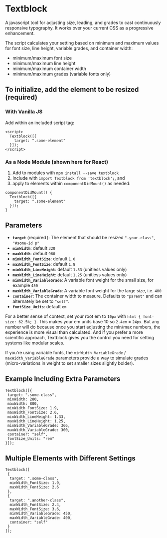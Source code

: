 # Textblock

A javascript tool for adjusting size, leading, and grades to cast continuously responsive typography. It works over your current CSS as a progressive enhancement.

The script calculates your setting based on minimum and maximum values for font size, line height, variable grades, and container width:

- minimum/maximum font size
- minimum/maximum line height
- minimum/maximum container width
- minimum/maximum grades (variable fonts only)

## To initialize, add the element to be resized (required)

### With Vanilla JS

Add within an included script tag:

```
<script>
  Textblock([{
    target: ".some-element"
  }]);
</script>
```
### As a Node Module (shown here for React)

1. Add to modules with `npm install --save textblock`
2. Include with `import Textblock from 'textblock';`, and
3. apply to elements within `componentDidMount()` as needed:

```
componentDidMount() {
  Textblock([{
    target: ".some-element"
  }]);
}
```

## Parameters

- **`target`** (required  ): The element that should be resized `".your‑class"`, `"#some-id p"`
- **`minWidth`**: default `320`
- **`maxWidth`**: default `960`
- **`minWidth_FontSize`**: default `1.0`
- **`maxWidth_FontSize`**: default `1.8`
- **`minWidth_LineHeight`**: default `1.33` (unitless values only)
- **`maxWidth_LineHeight`**: default `1.25` (unitless values only)
- **`minWidth_VariableGrade`**: A variable font weight for the small size, for example `450`
- **`maxWidth_VariableGrade`**: A variable font weight for the large size, i.e. `400`
- **`container`**: The container width to measure. Defaults to `"parent"` and can alternately be set to `"self"`.
- **`fontSize_Units`**: default `em`

For a better sense of context, set your root em to `10px` with `html { font-size: 62.5%; }`. This makes your em units base 10 so `2.4em` = `24px`. But any number will do because once you start adjusting the min/max numbers, the experience is more visual than calculated. And if you prefer a more scientific approach, Textblock gives you the control you need for setting systems like modular scales.

If you’re using variable fonts, the `minWidth_VariableGrade` / `maxWidth_VariableGrade` parameters provide a way to simulate grades (micro-variations in weight to set smaller sizes slightly bolder).

## Example Including Extra Parameters

```
Textblock([{
 target: ".some-class",
 minWidth: 280,
 maxWidth: 800,
 minWidth_FontSize: 1.9,
 maxWidth_FontSize: 2.6,
 minWidth_LineHeight: 1.33,
 maxWidth_LineHeight: 1.25,
 minWidth_VariableGrade: 366,
 maxWidth_VariableGrade: 300,
 container: "self",
 fontSize_Units: "rem"
}]);
```

## Multiple Elements with Different Settings

```
Textblock([
 {
  target: ".some-class",
  minWidth_FontSize: 1.9,
  maxWidth_FontSize: 2.6
 },
 {
  target: ".another-class",
  minWidth_FontSize: 2.4,
  maxWidth_FontSize: 3.6,
  minWidth_VariableGrade: 450,
  maxWidth_VariableGrade: 400,
  container: "self"
 }
]);
```
